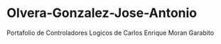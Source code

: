 # Olvera-Gonzalez-Jose-Antonio
Portafolio de Controladores Logicos de Carlos Enrique Moran Garabito
